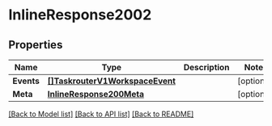 # InlineResponse2002

## Properties

Name | Type | Description | Notes
------------ | ------------- | ------------- | -------------
**Events** | [**[]TaskrouterV1WorkspaceEvent**](taskrouter.v1.workspace.event.md) |  | [optional] 
**Meta** | [**InlineResponse200Meta**](inline_response_200_meta.md) |  | [optional] 

[[Back to Model list]](../README.md#documentation-for-models) [[Back to API list]](../README.md#documentation-for-api-endpoints) [[Back to README]](../README.md)


